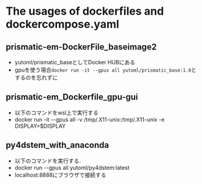 # The usages of dockerfiles and dockercompose.yaml

## prismatic-em-DockerFile_baseimage2

* yutoml/prismatic_baseとしてDocker HUBにある
* gpuを使う場合`docker run -it --gpus all yutoml/prismatic_base:1.0`とするのを忘れずに

## prismatic-em_Dockerfile_gpu-gui

* 以下のコマンドをwsl上で実行する
* docker run -it --gpus all -v /tmp/.X11-unix:/tmp/.X11-unix -e DISPLAY=$DISPLAY

## py4dstem_with_anaconda

* 以下のコマンドを実行する.
* docker run --gpus all yutoml/py4dstem:latest
* localhost:8888にブラウザで接続する
